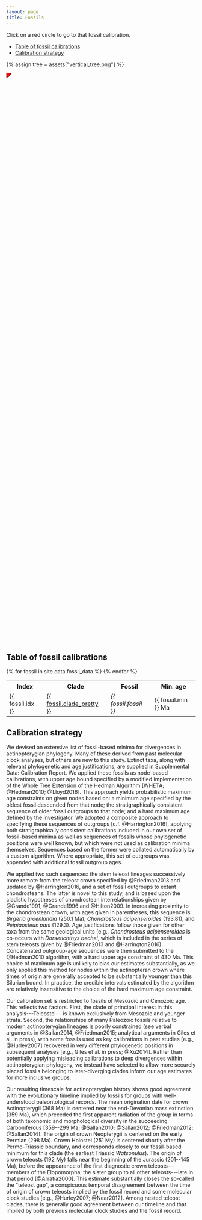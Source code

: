 ```yaml
---
layout: page
title: Fossils
---
```


<style>
.svg-container {
	display: inline-block;
	position: relative;
	width: 100%;
	padding-bottom: 300%;
	vertical-align: middle;
	overflow: hidden;
}
.svg-content {
	display: inline-block;
	position: absolute;
	top: 0;
	left: 0;
}
</style>

Click on a red circle to go to that fossil calibration.

* [Table of fossil calibrations](#table-of-fossil-calibrations)
* [Calibration strategy](#calibration-strategy)

{% assign tree = assets["vertical_tree.png"] %}

<div class="svg-container">
<svg id="example1" xmlns="http://www.w3.org/2000/svg" xmlns:xlink="http://www.w3.org/1999/xlink" preserveAspectRatio="xMinYmin meet" class="svg-content" viewBox="0 0 {{ tree.width }} {{ tree.height }}">
<image x="0" y="0" width="{{ tree.width }}" height="{{ tree.height }}" xlink:href="{% asset vertical_tree.png @path %}"/>
{% for fossil in site.data.fossil_data %}
<a xlink:href="{{ "/fossils/" | append: fossil.idx | relative_url }}" class="svg-tooltip">
  <title>{{ fossil.fossil }} ({{ fossil.min }} Ma)</title>
  <circle cx="{{ fossil.devx }}" cy="{{ fossil.devy }}" r="12" fill="red" stroke="black" />
</a>
{% endfor %}
</svg>
</div>

## Table of fossil calibrations

<table>
<tr><th>Index</th><th>Clade</th><th>Fossil</th><th>Min. age</th></tr>
{% for fossil in site.data.fossil_data %}
<tr>
    <td>{{ fossil.idx }}</td>
    <td><a href="{{ "/fossils/" | append: fossil.idx | relative_url }}">{{ fossil.clade_pretty }}</a></td>
    <td><em>{{ fossil.fossil }}</em></td>
    <td>{{ fossil.min }} Ma</td>
</tr>
{% endfor %}
</table>

## Calibration strategy

We devised an extensive list of fossil-based minima for divergences in actinopterygian phylogeny. Many of these derived from past molecular clock analyses, but others are new to this study. Extinct taxa, along with relevant phylogenetic and age justifications, are supplied in Supplemental Data: Calibration Report. We applied these fossils as node-based calibrations, with upper age bound specified by a modified implementation of the Whole Tree Extension of the Hedman Algorithm [WHETA; @Hedman2010; @Lloyd2016]. This approach yields probabilistic maximum age constraints on given nodes based on: a minimum age specified by the oldest fossil descended from that node; the stratigraphically consistent sequence of older fossil outgroups to that node; and a hard maximum age defined by the investigator. We adopted a composite approach to specifying these sequences of outgroups [c.f. @Harrington2016], applying both stratigraphically consistent calibrations included in our own set of fossil-based minima as well as sequences of fossils whose phylogenetic positions were well known, but which were not used as calibration minima themselves. Sequences based on the former were collated automatically by a custom algorithm. Where appropriate, this set of outgroups was appended with additional fossil outgroup ages.

We applied two such sequences: the stem teleost lineages successively more remote from the teleost crown specified by @Friedman2013 and updated by @Harrington2016, and a set of fossil outgroups to extant chondrosteans. The latter is novel to this study, and is based upon the cladistic hypotheses of chondrostean interrelationships given by @Grande1991, @Grande1996 and @Hilton2009. In increasing proximity to the chondrostean crown, with ages given in parentheses, this sequence is: *Birgeria groenlandia* (250.1 Ma), *Chondrosteus acipenseroides* (193.81), and *Peipiaosteus pani* (129.3). Age justifications follow those given for other taxa from the same geological units (e.g., *Chondrosteus acipenseroides* is co-occurs with *Dorsetichthys bechei*, which is included in the series of stem teleosts given by @Friedman2013 and @Harrington2016). Concatenated outgroup-age sequences were then submitted to the @Hedman2010 algorithm, with a hard upper age constraint of 430 Ma. This choice of maximum age is unlikely to bias our estimates substantially, as we only applied this method for nodes within the actinopteran crown where times of origin are generally accepted to be substantially younger than this Silurian bound. In practice, the credible intervals estimated by the algorithm are relatively insensitive to the choice of the hard maximum age constraint.

Our calibration set is restricted to fossils of Mesozoic and Cenozoic age. This reflects two factors. First, the clade of principal interest in this analysis---Teleostei---is known exclusively from Mesozoic and younger strata. Second, the relationships of many Paleozoic fossils relative to modern actinopterygian lineages is poorly constrained (see verbal arguments in @Sallan2014, @Friedman2015; analytical arguments in Giles et al. in press), with some fossils used as key calibrations in past studies [e.g., @Hurley2007] recovered in very different phylogenetic positions in subsequent analyses [e.g., Giles et al. in press; @Xu2014]. Rather than potentially applying misleading calibrations to deep divergences within actinopterygian phylogeny, we instead have selected to allow more securely placed fossils belonging to later-diverging clades inform our age estimates for more inclusive groups.

Our resulting timescale for actinopterygian history shows good agreement with the evolutionary timeline implied by fossils for groups with well-understood paleontological records. The mean origination date for crown Actinopterygii (368 Ma) is centered near the end-Devonian mass extinction (359 Ma), which preceded the first apparent radiation of the group in terms of both taxonomic and morphological diversity in the succeeding Carboniferous [359--299 Ma; @Sallan2010; @Sallan2012; @Friedman2012; @Sallan2014]. The origin of crown Neopterygii is centered on the early Permian (298 Ma). Crown Holostei (251 My) is centered shortly after the Permo-Triassic boundary, and corresponds closely to our fossil-based minimum for this clade (the earliest Triassic *Watsonulus*). The origin of crown teleosts (192 My) falls near the beginning of the Jurassic (201--145 Ma), before the appearance of the first diagnostic crown teleosts---members of the Elopomorpha, the sister group to all other teleosts---late in that period [@Arratia2000]. This estimate substantially closes the so-called the "teleost gap", a conspicuous temporal disagreement between the time of origin of crown teleosts implied by the fossil record and some molecular clock studies [e.g., @Hurley2007; @Near2012]. Among nested teleost clades, there is generally good agreement between our timeline and that implied by both previous molecular clock studies and the fossil record.
